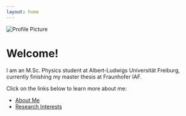 ```yaml
---
layout: home
---
```


![Profile Picture](assets/images/dp-2021_edited.avif)
# Welcome!

I am an M.Sc. Physics student at Albert-Ludwigs Universität Freiburg, currently finishing my master thesis at Fraunhofer IAF. 

Click on the links below to learn more about me:
- [About Me](/about/)
- [Research Interests](/research/)